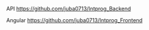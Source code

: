 API
https://github.com/juba0713/Intprog_Backend

Angular
https://github.com/juba0713/Intprog_Frontend
